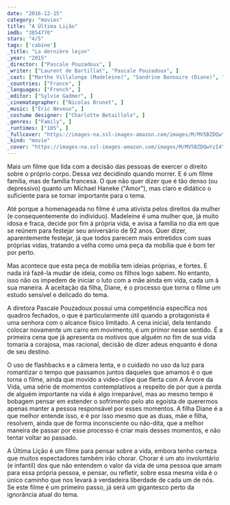 ```yaml
---
date: "2016-12-15"
category: "movies"
title: "A Última Lição"
imdb: "3854770"
stars: "4/5"
tags: ['cabine']
_title: "La dernière leçon"
_year: "2015"
_director: ["Pascale Pouzadoux", ]
_writer: ["Laurent de Bartillat", "Pascale Pouzadoux", ]
_cast: ["Marthe Villalonga (Madeleine)", "Sandrine Bonnaire (Diane)", "Antoine Duléry (Pierre)", "Gilles Cohen (Clovis)", "Grégoire Montana (Max)", "Sabine Pakora (Victoria)", "Jonas Dinal (Didid)", "Xavier Alcan (L'ami)", "Armelle", ]
_countries: ["France", ]
_languages: ["French", ]
_editor: ["Sylvie Gadmer", ]
_cinematographer: ["Nicolas Brunet", ]
_music: ["Éric Neveux", ]
_costume designer: ["Charlotte Betaillole", ]
_genres: ["Family", ]
_runtimes: ["105", ]
_fullcover: "https://images-na.ssl-images-amazon.com/images/M/MV5BZDQwYzI4Y2UtZTBkNy00MjAyLThjMWUtY2NjMmIwYmQ4YmQzXkEyXkFqcGdeQXVyMzU0NDkxNQ@@.jpg"
_kind: "movie"
_cover: "https://images-na.ssl-images-amazon.com/images/M/MV5BZDQwYzI4Y2UtZTBkNy00MjAyLThjMWUtY2NjMmIwYmQ4YmQzXkEyXkFqcGdeQXVyMzU0NDkxNQ@@._V1._SX100_SY135_.jpg"
---
```

Mais um filme que lida com a decisão das pessoas de exercer o direito sobre o próprio corpo. Dessa vez decidindo quando morrer. E é um filme família, mas de família francesa. O que não quer dizer que é tão denso (ou depressivo) quanto um Michael Haneke ("Amor"), mas claro e didático o suficiente para se tornar importante para o tema.

Até porque a homenageada no filme é uma ativista pelos direitos da mulher (e consequentemente do indivíduo). Madeleine é uma mulher que, já muito idosa e fraca, decide por fim à própria vida, e avisa a família no dia em que se reúnem para festejar seu aniversário de 92 anos. Quer dizer, aparentemente festejar, já que todos parecem mais entretidos com suas próprias vidas, tratando a velha como uma peça da mobília que é bom ter por perto.

Mas acontece que esta peça de mobília tem ideias próprias, e fortes. E nada irá fazê-la mudar de ideia, como os filhos logo sabem. No entanto, isso não os impedem de iniciar o luto com a mãe ainda em vida, cada um à sua maneira. A aceitação da filha, Diane, é o processo que torna o filme um estudo sensível e delicado do tema.

A diretora Pascale Pouzadoux possui uma competência específica nos quadros fechados, o que é particularmente útil quando a protagonista é uma senhora com o alcance físico limitado. A cena inicial, dela tentando colocar novamente um carro em movimento, é um primor nesse sentido. É a primeira cena que já apresenta os motivos que alguém no fim de sua vida tomaria a corajosa, mas racional, decisão de dizer adeus enquanto é dona de seu destino.

O uso de flashbacks e a câmera lenta, e o cuidado no uso da luz para romantizar o tempo que passamos juntos daqueles que amamos é o que torna o filme, ainda que movido a video-clipe que flerta com A Árvore da Vida, uma série de momentos contemplativos a respeito de por que a perda de alguém importante na vida é algo irreparável, mas ao mesmo tempo é bobagem pensar em estender o sofrimento pelo ato egoísta de querermos apenas manter a pessoa responsável por esses momentos. A filha Diane é a que melhor entende isso, e é por isso mesmo que as duas, mãe e filha, resolvem, ainda que de forma inconsciente ou não-dita, que a melhor maneira de passar por esse processo é criar mais desses momentos, e não tentar voltar ao passado.

A Última Lição é um filme para pensar sobre a vida, embora tenho certeza que muitos espectadores também irão chorar. Chorar é um ato involuntário (e infantil) dos que não entendem o valor da vida de uma pessoa que amam para essa própria pessoa, e pensar, ou refletir, sobre essa mesma vida é o único caminho que nos levará à verdadeira liberdade de cada um de nós. Se este filme é um primeiro passo, já será um gigantesco perto da ignorância atual do tema.
